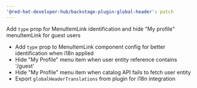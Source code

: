 ```yaml
---
'@red-hat-developer-hub/backstage-plugin-global-header': patch
---
```


Add `type` prop for MenuItemLink identification and hide "My profile" menuItemLink for guest users

- Add `type` prop to MenuItemLink component config for better identification when i18n applied
- Hide "My Profile" menu item when user entity reference contains '/guest'
- Hide "My Profile" menu item when catalog API fails to fetch user entity
- Export `globalHeaderTranslations` from plugin for i18n integration
